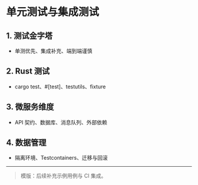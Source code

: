 ﻿# 单元测试与集成测试

## 1. 测试金字塔
- 单测优先、集成补充、端到端谨慎

## 2. Rust 测试
- cargo test、#[test]、testutils、fixture

## 3. 微服务维度
- API 契约、数据库、消息队列、外部依赖

## 4. 数据管理
- 隔离环境、Testcontainers、迁移与回滚

---

> 模版：后续补充示例用例与 CI 集成。
